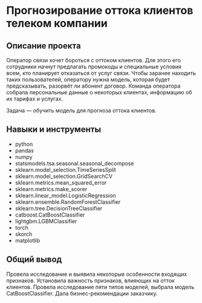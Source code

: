 # Прогнозирование оттока клиентов телеком компании
## Описание проекта
Оператор связи хочет бороться с оттоком клиентов. 
Для этого его сотрудники начнут предлагать промокоды и специальные условия всем, кто планирует отказаться от услуг связи. 
Чтобы заранее находить таких пользователей, оператору нужна модель, которая будет предсказывать, разорвёт ли абонент договор. 
Команда оператора собрала персональные данные о некоторых клиентах, информацию об их тарифах и услугах.

Задача — обучить модель для прогноза оттока клиентов.

## Навыки и инструменты
- python
- pandas
- numpy
- statsmodels.tsa.seasonal.seasonal_decompose
- sklearn.model_selection.TimeSeriesSplit
- sklearn.model_selection.GridSearchCV
- sklearn.metrics.mean_squared_error
- sklearn.metrics.make_scorer
- sklearn.linear_model.LogisticRegression
- sklearn.ensemble.RandomForestClassifier
- sklearn.tree.DecisionTreeClassifier
- catboost.CatBoostClassifier
- lightgbm.LGBMClassifier
- torch
- skorch
- matplotlib

## Общий вывод
Провела исследование и выявила некоторые особенности входящих признаков. Установила важность признаков, влияющих на отток клиентов. 
Провела исследование пяти типов моделей, выбрала модель CatBoostClassifier.
Дала бизнес-рекомендации заказчику.
